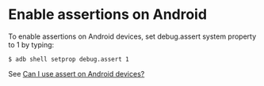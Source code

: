 # Enable assertions on Android

To enable assertions on Android devices, set debug.assert system property to 1 by typing:

    $ adb shell setprop debug.assert 1

See [Can I use assert on Android devices?](http://stackoverflow.com/questions/2364910/can-i-use-assert-on-android-devices/5563637#5563637)
